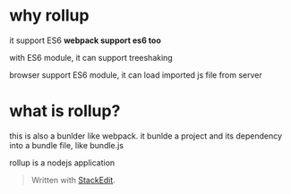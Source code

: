 # why rollup
it support ES6
**webpack support es6 too**

with ES6 module, it can support treeshaking 

browser support ES6 module, it can load imported js file from server

# what is rollup?
this is also a bunlder like webpack. it bunlde a project and its dependency into a bundle file, like bundle.js

rollup is a nodejs application




> Written with [StackEdit](https://stackedit.io/).
<!--stackedit_data:
eyJoaXN0b3J5IjpbMTQzNjU1NDE2MiwtMjgzODg0NzkzXX0=
-->